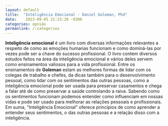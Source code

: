 ```yaml
---
layout: default
title:  "Inteligência Emocional - Daniel Goleman, Phd"
date:    2023-09-05 21:23:20 -0300
categories: opnião
permanlink: /:categories
---
```

**Inteligência emocional** é um livro com diversas informações relevantes a respeito de como as emoções humanas funcionam e como dominá-las por vezes pode ser a chave do sucesso profissional.
O livro contem diversos estudos feitos na área da inteligência emocional e vários deles servem como ensinamentos valiosos para a vida profissional. Entre os ensinamentos de **Goleman** estam as melhores formas de lidar com os colegas de trabalho e chefes, da dicas também para o desenvolvimento pessoal, como lidar com os sentimentos das outras pessoas, como a inteligência emocional pode ser usada para preservar casamentos e chega a falar até de como preservar a saúde controlando a raiva. Sabendo como os sentimentos funcionam podemos entender como influenciam em nossas vidas e pode ser usado para melhorar as relações pessoais e profissionais. Em suma, "Inteligência Emocional" oferece princípios de como aprender a entender seus sentimentos, o das outras pessoas e a relação disso com a inteligência.